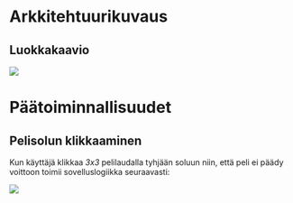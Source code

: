 # Arkkitehtuurikuvaus

## Luokkakaavio

<img src="https://github.com/ikanher/otm-harjoitustyo/blob/master/dokumentointi/images/class-diagram-v2.png" />

# Päätoiminnallisuudet

## Pelisolun klikkaaminen

Kun käyttäjä klikkaa _3x3_ pelilaudalla tyhjään soluun niin, että peli ei päädy voittoon toimii sovelluslogiikka seuraavasti:

<img src="https://github.com/ikanher/otm-harjoitustyo/blob/master/dokumentointi/images/click-on-cell-sequence-v1.png" />

